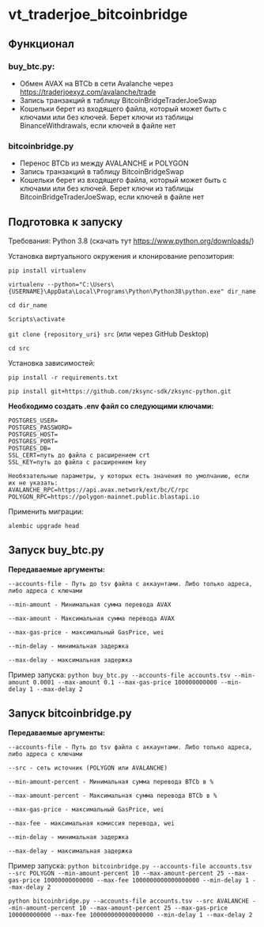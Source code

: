 # vt_traderjoe_bitcoinbridge

## Функционал

### buy_btc.py:
 - Обмен AVAX на BTCb в сети Avalanche через https://traderjoexyz.com/avalanche/trade 
 - Запись транзакций в таблицу BitcoinBridgeTraderJoeSwap
 - Кошельки берет из входящего файла, который может быть с ключами или без ключей.
Берет ключи из таблицы BinanceWithdrawals, если ключей в файле нет


### bitcoinbridge.py
 - Перенос BTCb из между AVALANCHE и POLYGON
 - Запись транзакций в таблицу BitcoinBridgeSwap
 - Кошельки берет из входящего файла, который может быть с ключами или без ключей.
Берет ключи из таблицы BitcoinBridgeTraderJoeSwap, если ключей в файле нет


## Подготовка к запуску
Требования: Python 3.8 (скачать тут https://www.python.org/downloads/)

Установка виртуального окружения и клонирование репозитория:

`pip install virtualenv`

`virtualenv --python="C:\Users\{USERNAME}\AppData\Local\Programs\Python\Python38\python.exe" dir_name`

`cd dir_name`

`Scripts\activate`

`git clone {repository_uri} src` (или через GitHub Desktop)

`cd src`

Установка зависимостей:

`pip install -r requirements.txt`

`pip install git+https://github.com/zksync-sdk/zksync-python.git`

__Необходимо создать .env файл со следующими ключами:__

    POSTGRES_USER=
    POSTGRES_PASSWORD=
    POSTGRES_HOST=
    POSTGRES_PORT=
    POSTGRES_DB=
    SSL_CERT=путь до файла с расширением crt
    SSL_KEY=путь до файла с расширением key

    Необязательные параметры, у которых есть значения по умолчанию, если их не указать:
    AVALANCHE_RPC=https://api.avax.network/ext/bc/C/rpc
    POLYGON_RPC=https://polygon-mainnet.public.blastapi.io

Применить миграции:

`alembic upgrade head`

## Запуск buy_btc.py

__Передаваемые аргументы:__

    --accounts-file - Путь до tsv файла c аккаунтами. Либо только адреса, либо адреса с ключами

    --min-amount - Минимальная сумма перевода AVAX

    --max-amount - Максимальная сумма перевода AVAX
    
    --max-gas-price - максимальный GasPrice, wei

    --min-delay - минимальная задержка
   
    --max-delay - максимальная задержка

    
Пример запуска:
`python buy_btc.py --accounts-file accounts.tsv --min-amount 0.0001 --max-amount 0.1 --max-gas-price 100000000000 --min-delay 1 --max-delay 2`


## Запуск bitcoinbridge.py

__Передаваемые аргументы:__

    --accounts-file - Путь до tsv файла c аккаунтами. Либо только адреса, либо адреса с ключами
    
    --src - сеть источник (POLYGON или AVALANCHE)

    --min-amount-percent - Минимальная сумма перевода BTCb в %

    --max-amount-percent - Максимальная сумма перевода BTCb в %
    
    --max-gas-price - максимальный GasPrice, wei

    --max-fee - максимальная комиссия перевода, wei

    --min-delay - минимальная задержка
   
    --max-delay - максимальная задержка


Пример запуска:
`python bitcoinbridge.py --accounts-file accounts.tsv --src POLYGON --min-amount-percent 10 --max-amount-percent 25 --max-gas-price 10000000000000 --max-fee 1000000000000000000 --min-delay 1 --max-delay 2`

`python bitcoinbridge.py --accounts-file accounts.tsv --src AVALANCHE --min-amount-percent 10 --max-amount-percent 25 --max-gas-price 100000000000 --max-fee 100000000000000000 --min-delay 1 --max-delay 2`
